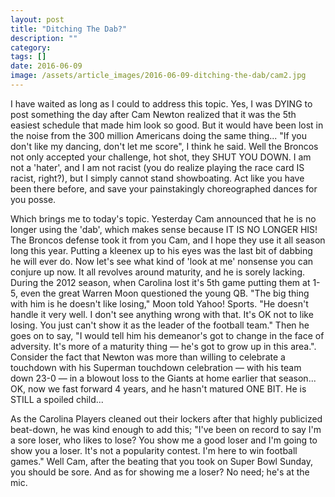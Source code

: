 ```yaml
---
layout: post
title: "Ditching The Dab?"
description: ""
category:
tags: []
date: 2016-06-09
image: /assets/article_images/2016-06-09-ditching-the-dab/cam2.jpg
---
```


<p>I have waited as long as I could to address this topic. Yes, I was DYING to post something the day after Cam Newton realized that it was the 5th easiest schedule that made him look so good. But it would have been lost in the noise from the 300 million Americans doing the same thing... "If you don't like my dancing, don't let me score", I think he said. Well the Broncos not only accepted your challenge, hot shot, they SHUT YOU DOWN. I am not a 'hater', and I am not racist (you do realize playing the race card IS racist, right?), but I simply cannot stand showboating. Act like you have been there before, and save your painstakingly choreographed dances for you posse.</p>
<p>Which brings me to today's topic. Yesterday Cam announced that he is no longer using the 'dab', which makes sense because IT IS NO LONGER HIS! The Broncos defense took it from you Cam, and I hope they use it all season long this year. Putting a kleenex up to his eyes was the last bit of dabbing he will ever do. Now let's see what kind of 'look at me' nonsense you can conjure up now. It all revolves around maturity, and he is sorely lacking. During the 2012 season, when Carolina lost it's 5th game putting them at 1-5, even the great Warren Moon questioned the young QB. "The big thing with him is he doesn't like losing," Moon told Yahoo! Sports. "He doesn't handle it very well. I don't see anything wrong with that. It's OK not to like losing. You just can't show it as the leader of the football team." Then he goes on to say, "I would tell him his demeanor's got to change in the face of adversity. It's more of a maturity thing — he's got to grow up in this area.". Consider the fact that Newton was more than willing to celebrate a touchdown with his Superman touchdown celebration — with his team down 23-0 — in a blowout loss to the Giants at home earlier that season... OK, now we fast forward 4 years, and he hasn't matured ONE BIT. He is STILL a spoiled child... </p>
<p> As the Carolina Players cleaned out their lockers after that highly publicized beat-down, he was kind enough to add this; "I've been on record to say I'm a sore loser, who likes to lose? You show me a good loser and I'm going to show you a loser. It's not a popularity contest. I'm here to win football games." Well Cam, after the beating that you took on Super Bowl Sunday, you should be sore. And as for showing me a loser? No need; he's at the mic.</p>
